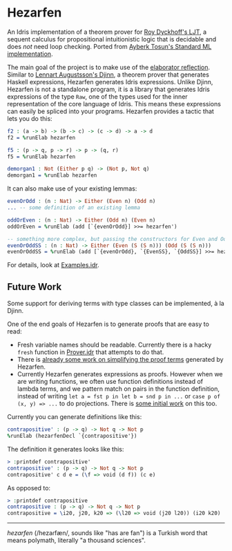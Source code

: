 # Hezarfen

An Idris implementation of a theorem prover for [Roy Dyckhoff's
LJT](https://rd.host.cs.st-andrews.ac.uk/publications/jsl57.pdf), a sequent
calculus for propositional intuitionistic logic that is decidable and does
_not_ need loop checking.  Ported from [Ayberk Tosun's Standard ML
implementation](https://github.com/ayberkt/sequents).

The main goal of the project is to make use of the [elaborator
reflection](http://docs.idris-lang.org/en/latest/reference/elaborator-reflection.html).
Similar to [Lennart Augustsson's Djinn](https://github.com/augustss/djinn), a
theorem prover that generates Haskell expressions, Hezarfen generates Idris expressions.
Unlike Djinn, Hezarfen is not a standalone program, it is a library that
generates Idris expressions of the type `Raw`, one of the types used for the
inner representation of the core language of Idris. This means these
expressions can easily be spliced into your programs. Hezarfen provides a
tactic that lets you do this:

```idris
f2 : (a -> b) -> (b -> c) -> (c -> d) -> a -> d
f2 = %runElab hezarfen

f5 : (p -> q, p -> r) -> p -> (q, r)
f5 = %runElab hezarfen

demorgan1 : Not (Either p q) -> (Not p, Not q)
demorgan1 = %runElab hezarfen
```

It can also make use of your existing lemmas:

```idris
evenOrOdd : (n : Nat) -> Either (Even n) (Odd n)
... -- some definition of an existing lemma

oddOrEven : (n : Nat) -> Either (Odd n) (Even n)
oddOrEven = %runElab (add [`{evenOrOdd}] >>= hezarfen')

-- something more complex, but passing the constructors for Even and Odd
evenOrOddSS : (n : Nat) -> Either (Even (S (S n))) (Odd (S (S n)))
evenOrOddSS = %runElab (add [`{evenOrOdd}, `{EvenSS}, `{OddSS}] >>= hezarfen')
```

For details, look at [Examples.idr](https://github.com/joom/hezarfen/blob/master/Examples.idr).

## Future Work

Some support for deriving terms with type classes can be implemented, à la Djinn.

One of the end goals of Hezarfen is to generate proofs that are easy to read:

* Fresh variable names should be readable. Currently there is a hacky `fresh` function in [Prover.idr](https://github.com/joom/hezarfen/blob/master/Hezarfen/Prover.idr) that attempts to do that.
* There is [already some work on simplifying the proof terms](https://github.com/joom/hezarfen/blob/master/Hezarfen/Simplify.idr) generated by Hezarfen.
* Currently Hezarfen generates expressions as proofs.  However when we are writing functions, we often use function definitions instead of lambda terms, and we pattern match on pairs in the function definition, instead of writing `let a = fst p in let b = snd p in ...` or `case p of (x, y) => ...` to do projections. There is [some initial work](https://github.com/joom/hezarfen/blob/master/Hezarfen/FunDefn.idr) on this too.

Currently you can generate definitions like this:
```idris
contrapositive' : (p -> q) -> Not q -> Not p
%runElab (hezarfenDecl `{contrapositive'})
```

The definition it generates looks like this:
```idris
> :printdef contrapositive'
contrapositive' : (p -> q) -> Not q -> Not p
contrapositive' c d e = (\f => void (d f)) (c e)
```

As opposed to:
```idris
> :printdef contrapositive
contrapositive : (p -> q) -> Not q -> Not p
contrapositive = \i20, j20, k20 => (\l20 => void (j20 l20)) (i20 k20)
```

***

*hezarfen* (/hezaɾfæn/, sounds like "has are fan") is a Turkish word that means
polymath, literally "a thousand sciences".
